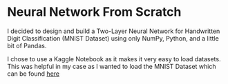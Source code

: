 # Neural Network From Scratch
I decided to design and build a Two-Layer Neural Network for Handwritten Digit Classification (MNIST Dataset) using only NumPy, Python, and a little bit of Pandas.

I chose to use a Kaggle Notebook as it makes it very easy to load datasets. This was helpful in my case as I wanted to load the MNIST Dataset which can be found [here](https://www.kaggle.com/competitions/digit-recognizer)
